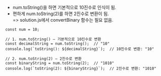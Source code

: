 - num.toString()을 하면 기본적으로 10진수로 인식이 됨.
- 편하게 num.toString(2)를 하면 2진수로 변환이 됨. <br>
=> solution.js에서 convertBinary 함수는 필요 없음.

```
const num = 10;

// 1. num.toString() — 기본적으로 10진수로 변환
const decimalString = num.toString();  // "10"
console.log(`toString(): ${decimalString}`);  // 10진수로 변환: "10"

// 2. num.toString(2) — 2진수로 변환
const binaryString = num.toString(2);  // "1010"
console.log(`toString(2): ${binaryString}`);  // 2진수로 변환: "1010"
```